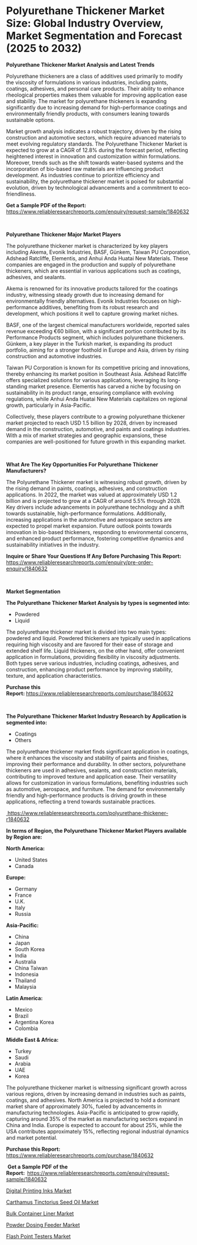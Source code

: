 <p><h1>Polyurethane Thickener Market Size: Global Industry Overview, Market Segmentation and Forecast (2025 to 2032)</h1></p><p><strong>Polyurethane Thickener Market Analysis and Latest Trends</strong></p>
<p><p>Polyurethane thickeners are a class of additives used primarily to modify the viscosity of formulations in various industries, including paints, coatings, adhesives, and personal care products. Their ability to enhance rheological properties makes them valuable for improving application ease and stability. The market for polyurethane thickeners is expanding significantly due to increasing demand for high-performance coatings and environmentally friendly products, with consumers leaning towards sustainable options.</p><p>Market growth analysis indicates a robust trajectory, driven by the rising construction and automotive sectors, which require advanced materials to meet evolving regulatory standards. The Polyurethane Thickener Market is expected to grow at a CAGR of 12.8% during the forecast period, reflecting heightened interest in innovation and customization within formulations. Moreover, trends such as the shift towards water-based systems and the incorporation of bio-based raw materials are influencing product development. As industries continue to prioritize efficiency and sustainability, the polyurethane thickener market is poised for substantial evolution, driven by technological advancements and a commitment to eco-friendliness.</p></p>
<p><strong>Get a Sample PDF of the Report:&nbsp;</strong> <a href="https://www.reliableresearchreports.com/enquiry/request-sample/1840632?utm_campaign=2133&utm_medium=2&utm_source=Github&utm_content=ia&utm_term=30012025&utm_id=polyurethane-thickener">https://www.reliableresearchreports.com/enquiry/request-sample/1840632</a></p>
<p>&nbsp;</p>
<p><strong>Polyurethane Thickener Major Market Players</strong></p>
<p><p>The polyurethane thickener market is characterized by key players including Akema, Evonik Industries, BASF, Günkem, Taiwan PU Corporation, Adshead Ratcliffe, Elementis, and Anhui Anda Huatai New Materials. These companies are engaged in the production and supply of polyurethane thickeners, which are essential in various applications such as coatings, adhesives, and sealants.</p><p>Akema is renowned for its innovative products tailored for the coatings industry, witnessing steady growth due to increasing demand for environmentally friendly alternatives. Evonik Industries focuses on high-performance additives, benefiting from its robust research and development, which positions it well to capture growing market niches.</p><p>BASF, one of the largest chemical manufacturers worldwide, reported sales revenue exceeding €60 billion, with a significant portion contributed by its Performance Products segment, which includes polyurethane thickeners. Günkem, a key player in the Turkish market, is expanding its product portfolio, aiming for a stronger foothold in Europe and Asia, driven by rising construction and automotive industries.</p><p>Taiwan PU Corporation is known for its competitive pricing and innovations, thereby enhancing its market position in Southeast Asia. Adshead Ratcliffe offers specialized solutions for various applications, leveraging its long-standing market presence. Elementis has carved a niche by focusing on sustainability in its product range, ensuring compliance with evolving regulations, while Anhui Anda Huatai New Materials capitalizes on regional growth, particularly in Asia-Pacific.</p><p>Collectively, these players contribute to a growing polyurethane thickener market projected to reach USD 1.5 billion by 2028, driven by increased demand in the construction, automotive, and paints and coatings industries. With a mix of market strategies and geographic expansions, these companies are well-positioned for future growth in this expanding market.</p></p>
<p>&nbsp;</p>
<p><strong>What Are The Key Opportunities For Polyurethane Thickener Manufacturers?</strong></p>
<p><p>The Polyurethane Thickener market is witnessing robust growth, driven by the rising demand in paints, coatings, adhesives, and construction applications. In 2022, the market was valued at approximately USD 1.2 billion and is projected to grow at a CAGR of around 5.5% through 2028. Key drivers include advancements in polyurethane technology and a shift towards sustainable, high-performance formulations. Additionally, increasing applications in the automotive and aerospace sectors are expected to propel market expansion. Future outlook points towards innovation in bio-based thickeners, responding to environmental concerns, and enhanced product performance, fostering competitive dynamics and sustainability initiatives in the industry.</p></p>
<p><strong>Inquire or Share Your Questions If Any Before Purchasing This Report:</strong> <a href="https://www.reliableresearchreports.com/enquiry/pre-order-enquiry/1840632?utm_campaign=2133&utm_medium=2&utm_source=Github&utm_content=ia&utm_term=30012025&utm_id=polyurethane-thickener">https://www.reliableresearchreports.com/enquiry/pre-order-enquiry/1840632</a></p>
<p>&nbsp;</p>
<p><strong>Market Segmentation</strong></p>
<p><strong>The Polyurethane Thickener Market Analysis by types is segmented into:</strong></p>
<p><ul><li>Powdered</li><li>Liquid</li></ul></p>
<p><p>The polyurethane thickener market is divided into two main types: powdered and liquid. Powdered thickeners are typically used in applications requiring high viscosity and are favored for their ease of storage and extended shelf life. Liquid thickeners, on the other hand, offer convenient application in formulations, providing flexibility in viscosity adjustments. Both types serve various industries, including coatings, adhesives, and construction, enhancing product performance by improving stability, texture, and application characteristics.</p></p>
<p><strong>Purchase this Report:&nbsp;</strong><a href="https://www.reliableresearchreports.com/purchase/1840632?utm_campaign=2133&utm_medium=2&utm_source=Github&utm_content=ia&utm_term=30012025&utm_id=polyurethane-thickener">https://www.reliableresearchreports.com/purchase/1840632</a></p>
<p>&nbsp;</p>
<p><strong>The Polyurethane Thickener Market Industry Research by Application is segmented into:</strong></p>
<p><ul><li>Coatings</li><li>Others</li></ul></p>
<p><p>The polyurethane thickener market finds significant application in coatings, where it enhances the viscosity and stability of paints and finishes, improving their performance and durability. In other sectors, polyurethane thickeners are used in adhesives, sealants, and construction materials, contributing to improved texture and application ease. Their versatility allows for customization in various formulations, benefiting industries such as automotive, aerospace, and furniture. The demand for environmentally friendly and high-performance products is driving growth in these applications, reflecting a trend towards sustainable practices.</p></p>
<p><a href="https://www.reliableresearchreports.com/polyurethane-thickener-r1840632?utm_campaign=2133&utm_medium=2&utm_source=Github&utm_content=ia&utm_term=30012025&utm_id=polyurethane-thickener">&nbsp;https://www.reliableresearchreports.com/polyurethane-thickener-r1840632</a></p>
<p><strong>In terms of Region, the Polyurethane Thickener Market Players available by Region are:</strong></p>
<p>
    <p> <strong> North America: </strong>
        <ul>
            <li>United States</li>
            <li>Canada</li>
        </ul>
        </p> 
    <p> <strong> Europe: </strong>
        <ul>
            <li>Germany</li>
            <li>France</li>
            <li>U.K.</li>
            <li>Italy</li>
            <li>Russia</li>
        </ul>
        </p> 
    <p> <strong> Asia-Pacific: </strong>
        <ul>
            <li>China</li>
            <li>Japan</li>
            <li>South Korea</li>
            <li>India</li>
            <li>Australia</li>
            <li>China Taiwan</li>
            <li>Indonesia</li>
            <li>Thailand</li>
            <li>Malaysia</li>
        </ul>
        </p> 
    <p> <strong> Latin America: </strong>
        <ul>
            <li>Mexico</li>
            <li>Brazil</li>
            <li>Argentina Korea</li>
            <li>Colombia</li>
        </ul>
        </p> 
    <p> <strong> Middle East & Africa: </strong>
        <ul>
            <li>Turkey</li>
            <li>Saudi</li>
            <li>Arabia</li>
            <li>UAE</li>
            <li>Korea</li>
        </ul>
    </p>
    </p>
<p><p>The polyurethane thickener market is witnessing significant growth across various regions, driven by increasing demand in industries such as paints, coatings, and adhesives. North America is projected to hold a dominant market share of approximately 30%, fueled by advancements in manufacturing technologies. Asia-Pacific is anticipated to grow rapidly, capturing around 35% of the market as manufacturing sectors expand in China and India. Europe is expected to account for about 25%, while the USA contributes approximately 15%, reflecting regional industrial dynamics and market potential.</p></p>
<p><strong>Purchase this Report: </strong><a href="https://www.reliableresearchreports.com/purchase/1840632?utm_campaign=2133&utm_medium=2&utm_source=Github&utm_content=ia&utm_term=30012025&utm_id=polyurethane-thickener">https://www.reliableresearchreports.com/purchase/1840632</a></p>
<p>&nbsp;<strong>Get a Sample PDF of the Report:&nbsp;&nbsp;</strong><a href="https://www.reliableresearchreports.com/enquiry/request-sample/1840632?utm_campaign=2133&utm_medium=2&utm_source=Github&utm_content=ia&utm_term=30012025&utm_id=polyurethane-thickener">https://www.reliableresearchreports.com/enquiry/request-sample/1840632</a></p>
<p><strong></strong></p>
<p><p><a href="https://github.com/Chiragrp22/Market-Research-Report-List-7/blob/main/digital-printing-inks-market.md?utm_campaign=2133&utm_medium=2&utm_source=Github&utm_content=ia&utm_term=30012025&utm_id=polyurethane-thickener">Digital Printing Inks Market</a></p><p><a href="https://www.linkedin.com/pulse/carthamus-tinctorius-seed-oil-market-outlook-anticipated-growth-vz7pc?utm_campaign=2133&utm_medium=2&utm_source=Github&utm_content=ia&utm_term=30012025&utm_id=polyurethane-thickener">Carthamus Tinctorius Seed Oil Market</a></p><p><a href="https://github.com/MarciaRunte/Market-Research-Report-List-1/blob/main/bulk-container-liner-market.md?utm_campaign=2133&utm_medium=2&utm_source=Github&utm_content=ia&utm_term=30012025&utm_id=polyurethane-thickener">Bulk Container Liner Market</a></p><p><a href="https://www.linkedin.com/pulse/synopsis-global-powder-dosing-feeder-market-trend-its-rapid-jiejf?utm_campaign=2133&utm_medium=2&utm_source=Github&utm_content=ia&utm_term=30012025&utm_id=polyurethane-thickener">Powder Dosing Feeder Market</a></p><p><a href="https://www.linkedin.com/pulse/thorough-competitor-analysis-flash-point-testers-market-6vb2c?utm_campaign=2133&utm_medium=2&utm_source=Github&utm_content=ia&utm_term=30012025&utm_id=polyurethane-thickener">Flash Point Testers Market</a></p></p>